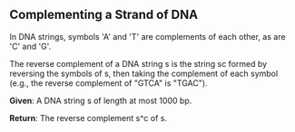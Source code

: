 ## Complementing a Strand of DNA

In DNA strings, symbols 'A' and 'T' are complements of each other, as are 'C' and 'G'.

The reverse complement of a DNA string s is the string sc formed by reversing the symbols of s, then taking the complement of each symbol (e.g., the reverse complement of "GTCA" is "TGAC").

**Given**: A DNA string s of length at most 1000 bp.

**Return**: The reverse complement s^c of s.